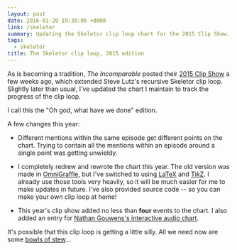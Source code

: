 ```yaml
---
layout: post
date: 2016-01-20 19:38:00 +0000
link: /skeletor
summary: Updating the Skeletor clip loop chart for the 2015 Clip Show.
tags:
  - skeletor
title: The Skeletor clip loop, 2015 edition
---
```


As is becoming a tradition, *The Incomparable* posted their [2015 Clip Show](https://www.theincomparable.com/theincomparable/281/index.php) a few weeks ago, which extended Steve Lutz's recursive Skeletor clip loop.
Slightly later than usual, I've updated the chart I maintain to track the progress of the clip loop.

I call this the "Oh god, what have we done" edition.

A few changes this year:

*   Different mentions within the same episode get different points on the chart.  Trying to contain all the mentions within an episode around a single point was getting unwieldy.

*   I completely redrew and rewrote the chart this year.  The old version was made in [OmniGraffle](https://www.omnigroup.com/omnigraffle), but I've switched to using [LaTeX](https://en.wikipedia.org/wiki/LaTeX) and [Ti*k*Z](https://en.wikipedia.org/wiki/PGF/TikZ).  I already use those tools very heavily, so it will be much easier for me to make updates in future.  I've also provided source code -- so you can make your own clip loop at home!

*   This year's clip show added no less than **four** events to the chart.  I also added an entry for [Nathan Gouwens's interactive audio chart](http://gouwens.net/skeletors-all-the-way-down/).

It's possible that this clip loop is getting a little silly. All we need now are some [bowls of stew](https://www.theincomparable.com/tpk/45/index.php)…
